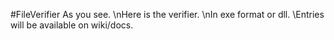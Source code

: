 #FileVerifier
As you see.
\nHere is the verifier.
\nIn exe format or dll.
\Entries will be available on wiki/docs.
